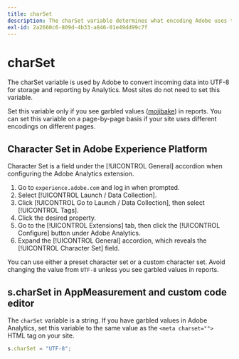 ```yaml
---
title: charSet
description: The charSet variable determines what encoding Adobe uses to parse your image request.
exl-id: 2a2660c6-809d-4b33-a846-01e49dd99c7f
---
```

# charSet

The charSet variable is used by Adobe to convert incoming data into UTF-8 for storage and reporting by Analytics. Most sites do not need to set this variable.

Set this variable only if you see garbled values ([mojibake](https://en.wikipedia.org/wiki/Mojibake)) in reports. You can set this variable on a page-by-page basis if your site uses different encodings on different pages.

## Character Set in Adobe Experience Platform

Character Set is a field under the [!UICONTROL General] accordion when configuring the Adobe Analytics extension.

1. Go to `experience.adobe.com` and log in when prompted.
1. Select [!UICONTROL Launch / Data Collection].
1. Click [!UICONTROL Go to Launch / Data Collection], then select [!UICONTROL Tags].
1. Click the desired property.
1. Go to the [!UICONTROL Extensions] tab, then click the [!UICONTROL Configure] button under Adobe Analytics.
1. Expand the [!UICONTROL General] accordion, which reveals the [!UICONTROL Character Set] field.

You can use either a preset character set or a custom character set. Avoid changing the value from `UTF-8` unless you see garbled values in reports.

## s.charSet in AppMeasurement and custom code editor

The `charSet` variable is a string. If you have garbled values in Adobe Analytics, set this variable to the same value as the `<meta charset="">` HTML tag on your site.

```js
s.charSet = "UTF-8";
```
